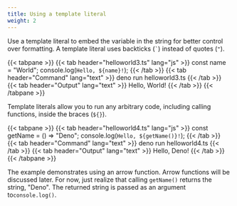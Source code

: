 ```yaml
---
title: Using a template literal
weight: 2
---
```


Use a template literal to embed the variable in the string for better control
over formatting. A template literal uses backticks (`` ` ``) instead of quotes
(`"`).

<!-- markdownlint-disable -->
{{< tabpane >}}
  {{< tab header="helloworld3.ts" lang="js" >}}
const name = "World";
console.log(`Hello, ${name}!`);
  {{< /tab >}}
  {{< tab header="Command" lang="text" >}}
deno run helloworld3.ts
  {{< /tab >}}
  {{< tab header="Output" lang="text" >}}
Hello, World!
  {{< /tab >}}
{{< /tabpane >}}
<!-- markdownlint-restore -->

Template literals allow you to run any arbitrary code, including calling
functions, inside the braces (`${}`).

<!-- markdownlint-disable -->
{{< tabpane >}}
  {{< tab header="helloworld4.ts" lang="js" >}}
const getName = () => "Deno";
console.log(`Hello, ${getName()}!`);
  {{< /tab >}}
  {{< tab header="Command" lang="text" >}}
deno run helloworld4.ts
  {{< /tab >}}
  {{< tab header="Output" lang="text" >}}
Hello, Deno!
  {{< /tab >}}
{{< /tabpane >}}
<!-- markdownlint-restore -->

The example demonstrates using an arrow function. Arrow functions will be
discussed later. For now, just realize that calling `getName()` returns the
string, "Deno". The returned string is passed as an argument to`console.log()`.
